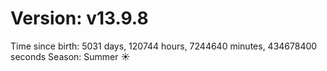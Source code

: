 # Version: v13.9.8
Time since birth: 5031 days, 120744 hours, 7244640 minutes, 434678400 seconds
Season: Summer ☀️
